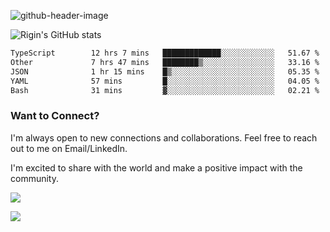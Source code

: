 
![github-header-image](https://github.com/riginoommen/riginoommen/assets/3840244/889cae65-df55-4cda-86cc-bf21bf1f2e96)

![Rigin's GitHub stats](https://github-readme-stats.vercel.app/api?username=riginoommen\&show_icons=true\&show=reviews,discussions_started,discussions_answered,prs_merged,prs_merged_percentage)


<!--START_SECTION:waka-->

```txt
TypeScript        12 hrs 7 mins   █████████████░░░░░░░░░░░░   51.67 %
Other             7 hrs 47 mins   ████████▒░░░░░░░░░░░░░░░░   33.16 %
JSON              1 hr 15 mins    █▒░░░░░░░░░░░░░░░░░░░░░░░   05.35 %
YAML              57 mins         █░░░░░░░░░░░░░░░░░░░░░░░░   04.05 %
Bash              31 mins         ▓░░░░░░░░░░░░░░░░░░░░░░░░   02.21 %
```

<!--END_SECTION:waka-->

### Want to Connect?

I'm always open to new connections and collaborations. Feel free to reach out to me on Email/LinkedIn.

I'm excited to share with the world and make a positive impact with the community.

![](https://komarev.com/ghpvc/?username=riginoommen)

![](https://hit.yhype.me/github/profile?user_id=3840244)

